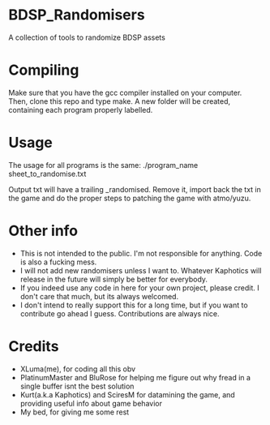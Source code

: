 # BDSP_Randomisers
A collection of tools to randomize BDSP assets

# Compiling

Make sure that you have the gcc compiler installed on your computer.  
Then, clone this repo and type make. A new folder will be created, containing each program properly labelled.

# Usage

The usage for all programs is the same: 
  ./program_name sheet_to_randomise.txt
 
 Output txt will have a trailing _randomised. Remove it, import back the txt in the game and do the proper steps to patching the game with atmo/yuzu.  
 
 # Other info
 
 - This is not intended to the public. I'm not responsible for anything. Code is also a fucking mess.
 - I will not add new randomisers unless I want to. Whatever Kaphotics will release in the future will simply be better for everybody.
 - If you indeed use any code in here for your own project, please credit. I don't care that much, but its always welcomed.
 - I don't intend to really support this for a long time, but if you want to contribute go ahead I guess. Contributions are always nice.
 
 # Credits
 
 - XLuma(me), for coding all this obv
 - PlatinumMaster and BluRose for helping me figure out why fread in a single buffer isnt the best solution
 - Kurt(a.k.a Kaphotics) and SciresM for datamining the game, and providing useful info about game behavior
 - My bed, for giving me some rest
